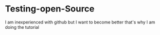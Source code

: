 # Testing-open-Source
I am inexperienced with github
but I want to become better
that's why I am doing the tutorial
